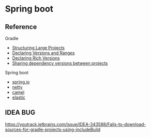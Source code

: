 # Spring boot

## Reference

Gradle

- [Structuring Large Projects](https://docs.gradle.org/7.5.1/userguide/structuring_software_products.html)
- [Declaring Versions and Ranges](https://docs.gradle.org/7.5.1/userguide/single_versions.html)
- [Declaring Rich Versions](https://docs.gradle.org/7.5.1/userguide/rich_versions.html)
- [Sharing dependency versions between projects](https://docs.gradle.org/7.5.1/userguide/platforms.html)

Spring boot

- [spring.io](https://www.spring.io)
- [netty](https://www.netty.io)
- [camel](https://camel.apache.org/)
- [elastic](https://www.elastic.co)


## IDEA BUG

https://youtrack.jetbrains.com/issue/IDEA-343588/Fails-to-download-sources-for-gradle-projects-using-includeBuild
